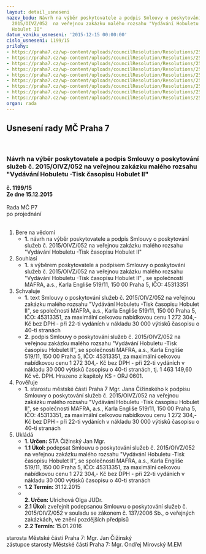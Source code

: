 ```yaml
---
layout: detail_usneseni
nazev_bodu: Návrh na výběr poskytovatele a podpis Smlouvy o poskytování služeb č.
  2015/OIVZ/052  na veřejnou zakázku malého rozsahu "Vydávání Hobuletu -Tisk časopisu
  Hobulet II"
datum_vzniku_usneseni: '2015-12-15 00:00:00'
cislo_usneseni: 1199/15
prilohy:
- https://praha7.cz/wp-content/uploads/councilResolution/Resolutions/25650/81-15-1._d%c5%afvodov%c3%a1_zpr%c3%a1va.doc
- https://praha7.cz/wp-content/uploads/councilResolution/Resolutions/25650/81-15-3._n%c3%a1vrh_smlouvy_o_poskytov%c3%a1n%c3%ad_slu%c5%beeb.docx
- https://praha7.cz/wp-content/uploads/councilResolution/Resolutions/25650/81-15-4._pln%c3%a1_moc_poskytovatele_k_podpisu_smlouvy.pdf
- https://praha7.cz/wp-content/uploads/councilResolution/Resolutions/25650/81-15-5._cenov%c3%a1_nab%c3%addka_-_specifikace.pdf
- https://praha7.cz/wp-content/uploads/councilResolution/Resolutions/25650/81-15-6._v%c3%bdzva_k_pod%c3%a1n%c3%ad_nab%c3%addky.pdf
- https://praha7.cz/wp-content/uploads/councilResolution/Resolutions/25650/81-15-7._zad%c3%a1vac%c3%ad_dokumentace.pdf
- https://praha7.cz/wp-content/uploads/councilResolution/Resolutions/25650/81-15-8._cenov%c3%a1_nab%c3%addka_minul%c3%a1_zak%c3%a1zka.pdf
- https://praha7.cz/wp-content/uploads/councilResolution/Resolutions/25650/81-15-9._registr_pl%c3%a1tc%c5%af_dph.pdf
- https://praha7.cz/wp-content/uploads/councilResolution/Resolutions/25650/81-15-10._v%c3%bdpis_z_or_ze_dne_9.12.2015.pdf
organ: rada
---
```

<div id="ucUsn_pList" class="usn">
	<span><h2>Usnesení rady MČ Praha 7 </h2>
<br></span><div class="standBody">
<span><h3>Návrh na výběr poskytovatele a podpis Smlouvy o poskytování služeb č. 2015/OIVZ/052  na veřejnou zakázku malého rozsahu "Vydávání Hobuletu -Tisk časopisu Hobulet II"</h3></span><div class="center">
		<strong>č. 1199/15</strong><br>
	</div>
<div class="center">
		<strong>Ze dne 15.12.2015</strong><br><br>
	</div>Rada MČ P7<br> po projednání<br><br><ol>
<li>Bere na vědomí<ul><li>
<strong>1.</strong> návrh na výběr poskytovatele a podpis Smlouvy o poskytování služeb č. 2015/OIVZ/052  na veřejnou zakázku malého rozsahu "Vydávání Hobuletu -Tisk časopisu Hobulet II"</li></ul>
</li>
<li>Souhlasí<ul><li>
<strong>1.</strong> s výběrem poskytovatele a podpisem Smlouvy o poskytování služeb č. 2015/OIVZ/052  na veřejnou zakázku malého rozsahu "Vydávání Hobuletu -Tisk časopisu Hobulet II" , se společností MAFRA, a.s., Karla Engliše 519/11, 150 00 Praha 5, IČO: 45313351 </li></ul>
</li>
<li>Schvaluje<ul>
<li>
<strong>1.</strong> text Smlouvy o poskytování služeb č. 2015/OIVZ/052  na veřejnou zakázku malého rozsahu "Vydávání Hobuletu -Tisk časopisu Hobulet II", se společností MAFRA, a.s., Karla Engliše 519/11, 150 00 Praha 5, IČO: 45313351, za maximální celkovou nabídkovou  cenu 1 272 304,- Kč bez DPH - při 22-ti vydáních v nákladu 30 000 výtisků časopisu o 40-ti stranách </li>
<li>
<strong>2.</strong> podpis Smlouvy o poskytování služeb č. 2015/OIVZ/052  na veřejnou zakázku malého rozsahu "Vydávání Hobuletu -Tisk časopisu Hobulet II", se společností MAFRA, a.s., Karla Engliše 519/11, 150 00 Praha 5, IČO: 45313351,  za maximální celkovou nabídkovou  cenu 1 272 304,- Kč bez DPH - při 22-ti vydáních v nákladu 30 000 výtisků časopisu o 40-ti stranách, tj. 1 463 149,60 Kč vč. DPH. Hrazeno z kapitoly KS - ORJ 0601.</li>
</ul>
</li>
<li>Pověřuje<ul><li>
<strong>1.</strong> starostu městské části Praha 7 Mgr. Jana Čižinského k podpisu Smlouvy o poskytování služeb č. 2015/OIVZ/052  na veřejnou zakázku malého rozsahu "Vydávání Hobuletu -Tisk časopisu Hobulet II", se společností MAFRA, a.s., Karla Engliše 519/11, 150 00 Praha 5, IČO: 45313351, za maximální celkovou nabídkovou  cenu 1 272 304,- Kč bez DPH - při 22-ti vydáních v nákladu 30 000 výtisků časopisu o 40-ti stranách</li></ul>
</li>
<li>Ukládá<ul>
<li>
<strong>1. Určen: </strong>STA Čižinský Jan Mgr.</li>
<li>
<strong>1.1 Úkol: </strong>podepsat Smlouvu o poskytování služeb č. 2015/OIVZ/052  na veřejnou zakázku malého rozsahu "Vydávání Hobuletu -Tisk časopisu Hobulet II", se společností MAFRA, a.s., Karla Engliše 519/11, 150 00 Praha 5, IČO: 45313351, za maximální celkovou nabídkovou  cenu 1 272 304,- Kč bez DPH - při 22-ti vydáních v nákladu 30 000 výtisků časopisu o 40-ti stranách </li>
<li>
<strong>1.2 Termín: </strong>31.12.2015</li>
<li>
<strong><br>2. Určen: </strong>Ulrichová Olga JUDr.</li>
<li>
<strong>2.1 Úkol: </strong>zveřejnit podepsanou Smlouvu o poskytování služeb č. 2015/OIVZ/052 v souladu se zákonem č. 137/2006 Sb., o veřejných zakázkách, ve znění pozdějších předpisů</li>
<li>
<strong>2.2 Termín: </strong>15.01.2016</li>
</ul>
</li>
</ol>starosta Městské části Praha 7: Mgr. Jan Čižinský<br>zástupce starosty Městské části Praha 7: Mgr. Ondřej Mirovský M.EM 
</div>
</div>
